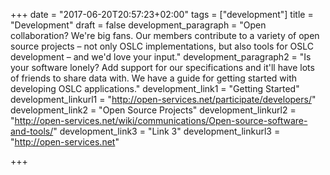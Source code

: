 +++
date = "2017-06-20T20:57:23+02:00"
tags = ["development"]
title = "Development"
draft = false
development_paragraph = "Open collaboration? We're big fans. Our members contribute to a variety of open source projects – not only OSLC implementations, but also tools for OSLC development – and we'd love your input."
development_paragraph2 = "Is your software lonely? Add support for our specifications and it'll have lots of friends to share data with. We have a guide for getting started with developing OSLC applications."
development_link1 = "Getting Started"
development_linkurl1 = "http://open-services.net/participate/developers/"
development_link2 = "Open Source Projects"
development_linkurl2 = "http://open-services.net/wiki/communications/Open-source-software-and-tools/"
development_link3 = "Link 3"
development_linkurl3 = "http://open-services.net"

+++
